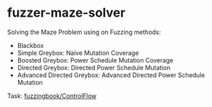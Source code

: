 fuzzer-maze-solver
==================

Solving the Maze Problem using on Fuzzing methods:

-   Blackbox
-   Simple Greybox: Naive Mutation Coverage
-   Boosted Greybox: Power Schedule Mutation Coverage
-   Directed Greybox: Directed Power Schedule Mutation
-   Advanced Directed Greybox: Advanced Directed Power Schedule Mutation

Task: [fuzzingbook/ControlFlow][FuzzingBook]

[FuzzingBook]: https://www.fuzzingbook.org/html/ControlFlow.html
